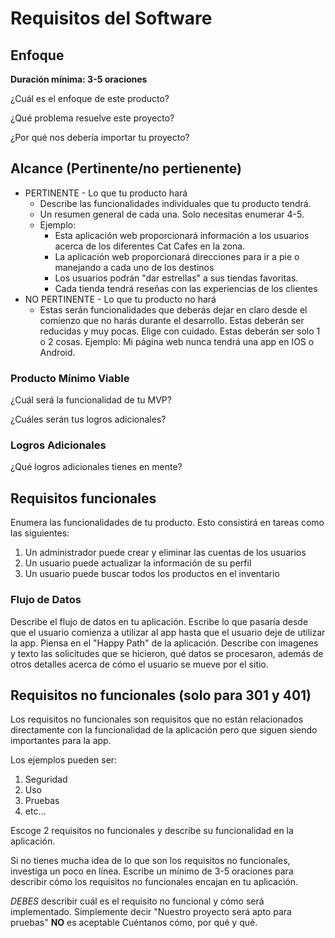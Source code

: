 ﻿# Requisitos del Software

## Enfoque

**Duración mínima: 3-5 oraciones**

¿Cuál es el enfoque de este producto?

¿Qué problema resuelve este proyecto?

¿Por qué nos debería importar tu proyecto?

## Alcance (Pertinente/no pertienente)

- PERTINENTE - Lo que tu producto hará 
    - Describe las funcionalidades individuales que tu producto tendrá. 
	- Un resumen general de cada una. Solo necesitas enumerar 4-5.
	- Ejemplo:
		- Esta aplicación web proporcionará información a los usuarios acerca de los diferentes Cat Cafes en la zona.
		- La aplicación web proporcionará direcciones para ir a pie o manejando a cada uno de los destinos
		- Los usuarios podrán "dar estrellas" a sus tiendas favoritas. 
		- Cada tienda tendrá reseñas con las experiencias de los clientes
- NO PERTINENTE - Lo que tu producto no hará 
  - Estas serán funcionalidades que deberás dejar en claro desde el comienzo que no harás durante el desarrollo. Estas deberán ser reducidas y muy pocas. Elige con cuidado. Estas deberán ser solo 1 o 2 cosas. Ejemplo: Mi página web nunca tendrá una app en IOS o Android.

### Producto Mínimo Viable 

¿Cuál será la funcionalidad de tu MVP? 

¿Cuáles serán tus logros adicionales?

### Logros Adicionales

¿Qué logros adicionales tienes en mente?

## Requisitos funcionales

Enumera las funcionalidades de tu producto. Esto consistirá en tareas como las siguientes:

1. Un administrador puede crear y eliminar las cuentas de los usuarios
1. Un usuario puede actualizar la información de su perfil
1. Un usuario puede buscar todos los productos en el inventario

### Flujo de Datos

Describe el flujo de datos en tu aplicación. Escribe lo que pasaría desde que el usuario comienza a utilizar al app hasta que el usuario deje de utilizar la app. Piensa en el "Happy Path" de la aplicación. Describe con imagenes y texto las solicitudes que se hicieron, qué datos se procesaron, además de otros detalles acerca de cómo el usuario se mueve por el sitio.

## Requisitos no funcionales (solo para 301 y 401)

Los requisitos no funcionales son requisitos que no están relacionados directamente con la funcionalidad de la aplicación pero que siguen siendo importantes para la app.

Los ejemplos pueden ser:
1. Seguridad
1. Uso
1. Pruebas
1. etc...

Escoge 2 requisitos no funcionales y describe su funcionalidad en la aplicación.

Si no tienes mucha idea de lo que son los requisitos no funcionales, investiga un poco en línea. Escribe un mínimo de 3-5 oraciones para describir cómo los requisitos no funcionales encajan en tu aplicación. 

*DEBES* describir cuál es el requisito no funcional y cómo será implementado. Simplemente decir "Nuestro proyecto será apto para pruebas" **NO** es aceptable Cuéntanos cómo, por qué y qué. 

